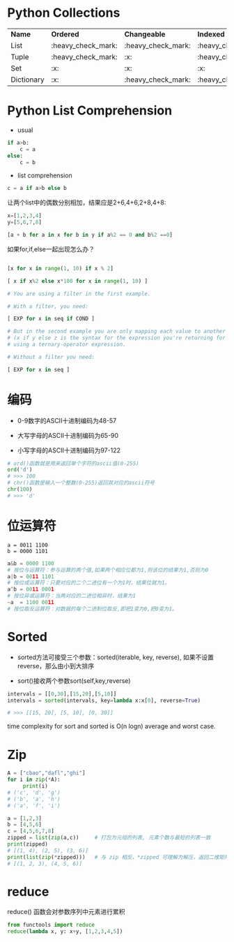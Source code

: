 # Python Collections

<table>
<tr>
    <td><b> Name </b></td>
    <td><b> Ordered </b></td>
    <td><b> Changeable </b></td>
    <td><b> Indexed </b></td>
    <td><b> Duplicated </b></td>
</tr>

<tr>
    <td> List </td>
    <td> :heavy_check_mark: </td>
    <td> :heavy_check_mark: </td>
    <td> :heavy_check_mark: </td>
    <td> :heavy_check_mark: </td>
</tr>
<tr>
    <td> Tuple </td>
    <td> :heavy_check_mark: </td>
    <td> :x: </td>
    <td> :heavy_check_mark: </td>
    <td> :heavy_check_mark: </td>
</tr>
<tr>
    <td> Set </td>
    <td> :x: </td>
    <td> :x: </td>
    <td> :x: </td>
    <td> :x: </td>
</tr>
<tr>
    <td> Dictionary </td>
    <td> :x: </td>
    <td> :heavy_check_mark: </td>
    <td> :heavy_check_mark: </td>
    <td> :x: </td>
</tr>

</table>

# Python List Comprehension

- usual

```python
if a>b:
    c = a
else:
    c = b
```

- list comprehension

```python
c = a if a>b else b
```

让两个list中的偶数分别相加，结果应是2+6,4+6,2+8,4+8:

```python
x=[1,2,3,4]
y=[5,6,7,8]

[a + b for a in x for b in y if a%2 == 0 and b%2 ==0]
```

如果for,if,else一起出现怎么办？

```python

[x for x in range(1, 10) if x % 2]

[ x if x%2 else x*100 for x in range(1, 10) ]

# You are using a filter in the first example.

# With a filter, you need:

[ EXP for x in seq if COND ]

# But in the second example you are only mapping each value to another
# (x if y else z is the syntax for the expression you're returning for each element)
# using a ternary-operator expression.

# Without a filter you need:

[ EXP for x in seq ]

```

# 编码

- 0-9数字的ASCII十进制编码为48-57

- 大写字母的ASCII十进制编码为65-90

- 小写字母的ASCII十进制编码为97-122

```python
# ord()函数就是用来返回单个字符的ascii值(0-255)
ord('d')
# >>> 100
# chr()函数是输入一个整数(0-255)返回其对应的ascii符号
chr(100)
# >>> 'd'
```

# 位运算符

```
a = 0011 1100
b = 0000 1101
```

```python
a&b = 0000 1100
# 按位与运算符：参与运算的两个值,如果两个相应位都为1,则该位的结果为1,否则为0
a|b = 0011 1101
# 按位或运算符：只要对应的二个二进位有一个为1时，结果位就为1。
a^b = 0011 0001
# 按位异或运算符：当两对应的二进位相异时，结果为1
~a  = 1100 0011
# 按位取反运算符：对数据的每个二进制位取反,即把1变为0,把0变为1。
```

# Sorted

- sorted方法可接受三个参数：sorted(iterable, key, reverse), 如果不设置reverse，那么由小到大排序

- sort()接收两个参数sort(self,key,reverse)

```python
intervals = [[0,30],[15,20],[5,10]]
intervals = sorted(intervals, key=lambda x:x[0], reverse=True)

# >>> [[15, 20], [5, 10], [0, 30]]
```

time complexity for sort and sorted is O(n logn) average and worst case.


# Zip

```python
A = ["cbao","dafl","ghi"]
for i in zip(*A):
     print(i)
# ('c', 'd', 'g')
# ('b', 'a', 'h')
# ('a', 'f', 'i')

a = [1,2,3]
b = [4,5,6]
c = [4,5,6,7,8]
zipped = list(zip(a,c))     # 打包为元组的列表, 元素个数与最短的列表一致
print(zipped)
# [(1, 4), (2, 5), (3, 6)]
print(list(zip(*zipped)))   # 与 zip 相反，*zipped 可理解为解压，返回二维矩阵式
# [(1, 2, 3), (4, 5, 6)]
```

# reduce

reduce() 函数会对参数序列中元素进行累积

```python
from functools import reduce
reduce(lambda x, y: x+y, [1,2,3,4,5])
```
